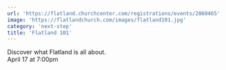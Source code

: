 ```yaml
---
url: 'https://flatland.churchcenter.com/registrations/events/2060465'
image: 'https://flatlandchurch.com/images/flatland101.jpg'
category: 'next-step'
title: 'Flatland 101'
---
```


Discover what Flatland is all about.<br>
April 17 at 7:00pm
